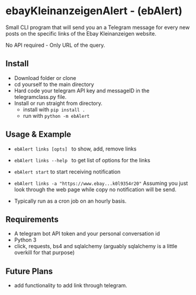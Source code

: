 # ebayKleinanzeigenAlert - (ebAlert)
Small CLI program that will send you an a Telegram message for every new posts on the specific links of the Ebay Kleinanzeigen website. 

No API required - Only URL of the query.

## Install
* Download folder or clone
* cd yourself to the main directory
* Hard code your telegram API key and messageID in the telegramclass.py file.
* Install or run straight from directory.
  * install with ````pip install .  ````
  * run with ````python -m ebAlert ````

## Usage & Example
* ```ebAlert links [opts] ``` to show, add, remove links
* ```ebAlert links --help ``` to get list of options for the links
  
* ```ebAlert start``` to start receiving notification


* ```ebAlert links -a "https://www.ebay...k0l9354r20"``` Assuming you just look through the web page while copy no notification will be send. 
* Typically run as a cron job on an hourly basis.

## Requirements
* A telegram bot API token and your personal conversation id
* Python 3
* click, requests, bs4 and sqlalchemy (arguably sqlalchemy is a little overkill for that purpose)

## Future Plans

* add functionality to add link through telegram.
